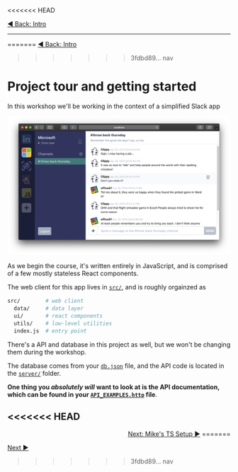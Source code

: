 <<<<<<< HEAD
<p align='left'>
 <a href="00-intro.md">◀ Back: Intro</a>
</p>

---
=======
[◀ Back: Intro](00-intro.md)
>>>>>>> 3fdbd89... nav

# Project tour and getting started

In this workshop we'll be working in the context of a simplified Slack app

![project screenshot](./img/project_screenshot.png)

As we begin the course, it's written entirely in JavaScript, and is comprised of a few mostly stateless React components.

The web client for this app lives in [`src/`](../src/), and is roughly orgainzed as

```bash
src/        # web client
  data/     # data layer
  ui/       # react components
  utils/    # low-level utilities
  index.js  # entry point
```

There's a API and database in this project as well, but we won't be changing them during the workshop.

The database comes from your [`db.json`](../db.json) file, and the API code is located in the [`server/`](../server/) folder.

**One thing you _absolutely will_ want to look at is the API documentation, which can be found in your [`API_EXAMPLES.http`](API_EXAMPLES.http) file**.

<<<<<<< HEAD
---

<p align='right'>
 <a href="./02-mikes-ts-setup.md">Next: Mike's TS Setup ▶</a>
=======
<p align="right">

[Next ▶](02-intro.md)

>>>>>>> 3fdbd89... nav
</p>

